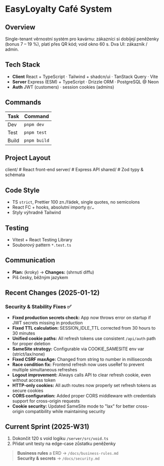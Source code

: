 # EasyLoyalty Café System

## Overview
Single-tenant věrnostní systém pro kavárnu: zákazníci si dobíjejí peněženky (bonus 7 – 19 %), platí přes QR kód; void okno 60 s. Dva UI: zákazník / admin.

## Tech Stack
- **Client**  React + TypeScript · Tailwind + shadcn/ui · TanStack Query · Vite
- **Server**  Express (ESM) + TypeScript · Drizzle ORM · PostgreSQL @ Neon
- **Auth**    JWT (customers) · session cookies (admins)

## Commands
| Task | Command |
|------|---------|
| Dev  | `pnpm dev` |
| Test | `pnpm test` |
| Build| `pnpm build` |

## Project Layout
client/   # React front-end
server/   # Express API
shared/   # Zod typy & schémata

## Code Style
- TS `strict`, Prettier 100 zn./řádek, single quotes, no semicolons
- React FC + hooks, absolutní importy `@/…`
- Styly výhradně Tailwind

## Testing
- Vitest + React Testing Library
- Souborový pattern `*.test.ts`

## Communication
- **Plan:** (kroky) → **Changes:** (shrnutí diffu)
- Piš česky, běžným jazykem

## Recent Changes (2025-01-12)
### Security & Stability Fixes ✅
- **Fixed production secrets check:** App now throws error on startup if JWT secrets missing in production
- **Fixed TTL calculation:** SESSION_IDLE_TTL corrected from 30 hours to 30 minutes
- **Unified cookie paths:** All refresh tokens use consistent `/api/auth` path for proper deletion
- **SameSite strategy:** Configurable via COOKIE_SAMESITE env var (strict/lax/none)
- **Fixed CSRF maxAge:** Changed from string to number in milliseconds
- **Race condition fix:** Frontend refresh now uses useRef to prevent multiple simultaneous refreshes
- **Logout improvement:** Always calls API to clear refresh cookie, even without access token
- **HTTP-only cookies:** All auth routes now properly set refresh tokens as secure cookies
- **CORS configuration:** Added proper CORS middleware with credentials support for cross-origin requests
- **Cookie security:** Updated SameSite mode to "lax" for better cross-origin compatibility while maintaining security

## Current Sprint (2025-W31)
1. Dokončit 120 s void logiku `/server/src/void.ts`
2. Přidat unit testy na edge-case zůstatku peněženky

> **Business rules** a ERD → `/docs/business-rules.md`  
> **Security & secrets** → `/docs/security.md`